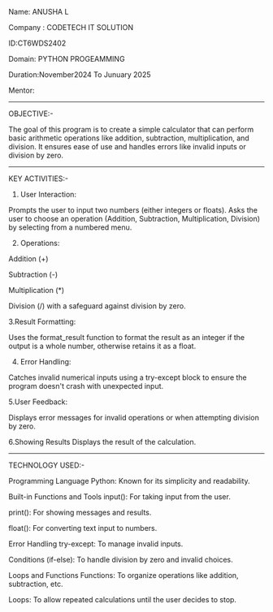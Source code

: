 Name: ANUSHA L

Company : CODETECH IT SOLUTION

ID:CT6WDS2402

Domain: PYTHON PROGEAMMING

Duration:November2024 To Junuary 2025

Mentor:

__________________________________________________________________________________________________________________________________________________________________________________________

OBJECTIVE:-

The goal of this program is to create a simple calculator that can perform basic arithmetic operations like addition, subtraction, multiplication, and division. It ensures ease of use and handles errors like invalid inputs or division by zero.

__________________________________________________________________________________________________________________________________________________________________________________________
KEY ACTIVITIES:-

1. User Interaction:

Prompts the user to input two numbers (either integers or floats).
Asks the user to choose an operation (Addition, Subtraction, Multiplication, Division) by selecting from a numbered menu.


2. Operations:

Addition (+)

Subtraction (-)

Multiplication (*)

Division (/) with a safeguard against division by zero.


3.Result Formatting:

Uses the format_result function to format the result as an integer if the output is a whole number, otherwise retains it as a float.


4. Error Handling:

Catches invalid numerical inputs using a try-except block to ensure the program doesn't crash with unexpected input.

5.User Feedback:

Displays error messages for invalid operations or when attempting division by zero.


6.Showing Results
Displays the result of the calculation.

___________________________________________________________________________________________________________________________________________________________________________________________
TECHNOLOGY USED:-

Programming Language
Python: Known for its simplicity and readability.

Built-in Functions and Tools
input(): For taking input from the user.

print(): For showing messages and results.

float(): For converting text input to numbers.

Error Handling
try-except: To manage invalid inputs.

Conditions (if-else): To handle division by zero and invalid choices.

Loops and Functions
Functions: To organize operations like addition, subtraction, etc.

Loops: To allow repeated calculations until the user decides to stop.










